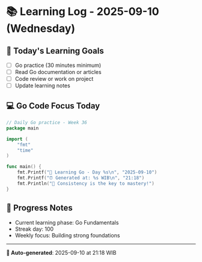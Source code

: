 # 📚 Learning Log - 2025-09-10 (Wednesday)

## 🎯 Today's Learning Goals
- [ ] Go practice (30 minutes minimum)
- [ ] Read Go documentation or articles
- [ ] Code review or work on project
- [ ] Update learning notes

## 💻 Go Code Focus Today
```go
// Daily Go practice - Week 36
package main

import (
    "fmt"
    "time"
)

func main() {
    fmt.Printf("🚀 Learning Go - Day %s\n", "2025-09-10")
    fmt.Printf("⏰ Generated at: %s WIB\n", "21:18")
    fmt.Println("💪 Consistency is the key to mastery!")
}
```

## 🌟 Progress Notes
- Current learning phase: Go Fundamentals
- Streak day: 100
- Weekly focus: Building strong foundations

---
**🤖 Auto-generated**: 2025-09-10 at 21:18 WIB
